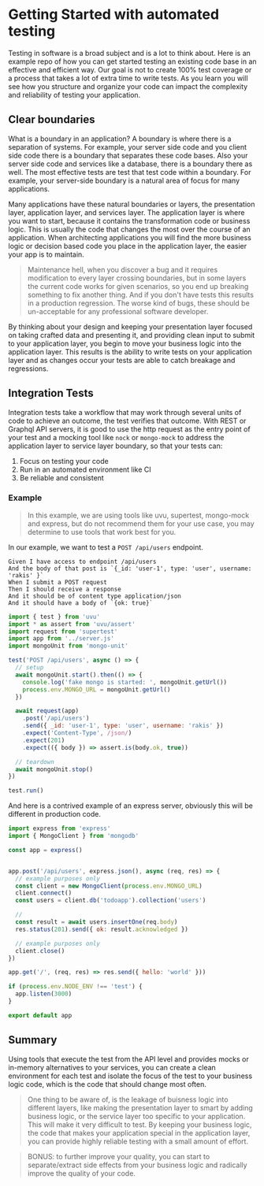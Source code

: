 # Getting Started with automated testing

Testing in software is a broad subject and is a lot to think about. Here is an example repo of how you can get started testing an existing code base in an effective and efficient way. Our goal is not to create 100% test coverage or a process that takes a lot of extra time to write tests. As you learn you will see how you structure and organize your code can impact the complexity and reliability of testing your application.

## Clear boundaries

What is a boundary in an application? A boundary is where there is a separation of systems. For example, your server side code and you client side code there is a boundary that separates these code bases. Also your server side code and services like a database, there is a boundary there as well. The most effective tests are test that test code within a boundary. For example, your server-side boundary is a natural area of focus for many applications.

Many applications have these natural boundaries or layers, the presentation layer, application layer, and services layer. The application layer is where you want to start, because it contains the transformation code or business logic. This is usually the code that changes the most over the course of an application. When architecting applications you will find the more business logic or decision based code you place in the application layer, the easier your app is to maintain.

> Maintenance hell, when you discover a bug and it requires modification to every layer crossing boundaries, but in some layers the current code works for given scenarios, so you end up breaking something to fix another thing. And if you don't have tests this results in a production regression. The worse kind of bugs, these should be un-acceptable for any professional software developer.

By thinking about your design and keeping your presentation layer focused on taking crafted data and presenting it, and providing clean input to submit to your application layer, you begin to move your business logic into the application layer. This results is the ability to write tests on your application layer and as changes occur your tests are able to catch breakage and regressions.

## Integration Tests

Integration tests take a workflow that may work through several units of code to achieve an outcome, the test verifies that outcome. With REST or Graphql API servers, it is good to use the http request as the entry point of your test and a mocking tool like `nock` or `mongo-mock` to address the application layer to service layer boundary, so that your tests can:

1. Focus on testing your code
2. Run in an automated environment like CI
3. Be reliable and consistent

### Example

> In this example, we are using tools like uvu, supertest, mongo-mock and express, but do not recommend them for your use case, you may determine to use tools that work best for you. 

In our example, we want to test a `POST /api/users` endpoint.

```gerkin
Given I have access to endpoint /api/users
And the body of that post is `{_id: 'user-1', type: 'user', username: 'rakis' }`
When I submit a POST request
Then I should receive a response
And it should be of content type application/json
And it should have a body of `{ok: true}`
```

```js
import { test } from 'uvu'
import * as assert from 'uvu/assert'
import request from 'supertest'
import app from '../server.js'
import mongoUnit from 'mongo-unit'

test('POST /api/users', async () => {
  // setup
  await mongoUnit.start().then(() => {
    console.log('fake mongo is started: ', mongoUnit.getUrl())
    process.env.MONGO_URL = mongoUnit.getUrl()
  })

  await request(app)
    .post('/api/users')
    .send({ _id: 'user-1', type: 'user', username: 'rakis' })
    .expect('Content-Type', /json/)
    .expect(201)
    .expect(({ body }) => assert.is(body.ok, true))

  // teardown
  await mongoUnit.stop()
})

test.run()

```

And here is a contrived example of an express server, obviously this will be different in production code. 

```js
import express from 'express'
import { MongoClient } from 'mongodb'

const app = express()


app.post('/api/users', express.json(), async (req, res) => {
  // example purposes only
  const client = new MongoClient(process.env.MONGO_URL)
  client.connect()
  const users = client.db('todoapp').collection('users')

  // 
  const result = await users.insertOne(req.body)
  res.status(201).send({ ok: result.acknowledged })

  // example purposes only
  client.close()
})

app.get('/', (req, res) => res.send({ hello: 'world' }))

if (process.env.NODE_ENV !== 'test') {
  app.listen(3000)
}

export default app
```


## Summary

Using tools that execute the test from the API level and provides mocks or in-memory alternatives to your services, you can create a clean environment for each test and isolate the focus of the test to your business logic code, which is the code that should change most often. 

> One thing to be aware of, is the leakage of buisness logic into different layers, like making the presentation layer to smart by adding business logic, or the service layer too specific to your application. This will make it very difficult to test. By keeping your business logic, the code that makes your application special in the application layer, you can provide highly reliable testing with a small amount of effort.

> BONUS: to further improve your quality, you can start to separate/extract side effects from your business logic and radically improve the quality of your code.
